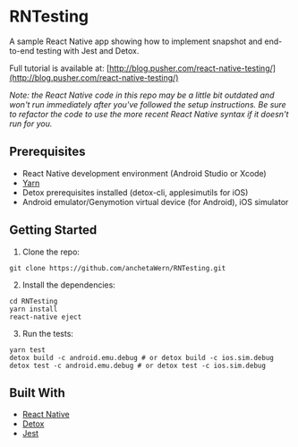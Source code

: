 # RNTesting

A sample React Native app showing how to implement snapshot and end-to-end testing with Jest and Detox.

Full tutorial is available at: [http://blog.pusher.com/react-native-testing/](http://blog.pusher.com/react-native-testing/)

_Note: the React Native code in this repo may be a little bit outdated and won't run immediately after you've followed the setup instructions. Be sure to refactor the code to use the more recent React Native syntax if it doesn't run for you._

## Prerequisites

-   React Native development environment (Android Studio or Xcode)
-   [Yarn](https://yarnpkg.com)
-   Detox prerequisites installed (detox-cli, applesimutils for iOS)
-   Android emulator/Genymotion virtual device (for Android), iOS simulator

## Getting Started

1.  Clone the repo:

```
git clone https://github.com/anchetaWern/RNTesting.git
```

2.  Install the dependencies:

```
cd RNTesting
yarn install
react-native eject
```

3.  Run the tests:

```
yarn test
detox build -c android.emu.debug # or detox build -c ios.sim.debug
detox test -c android.emu.debug # or detox test -c ios.sim.debug
```

## Built With

-   [React Native](https://facebook.github.io/react-native/)
-   [Detox](https://github.com/wix/detox)
-   [Jest](https://jestjs.io/)

